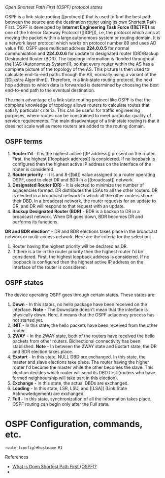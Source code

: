 *Open Shortest Path First (OSPF) protocol states*

OSPF is a link-state routing [[protocol]] that is used to find the best path between the source and the destination [router](Router) using its own Shortest Path First. OSPF is developed by **Internet Engineering Task Force ([[IETF]])** as one of the Interior Gateway Protocol ([[IGP]]), i.e, the protocol which aims at moving the packet within a large autonomous system or routing domain. It is a network layer protocol which works on protocol number 89 and uses AD  value 110. OSPF uses multicast address **224.0.0.5** for normal communication and **224.0.0.6** for update to designated router (DR)/Backup Designated Router (BDR).
The topology information is flooded throughout the [[AS (Autonomous System)]], so that every router within the AS has a complete picture of the topology of the AS. This picture is then used to calculate end-to-end paths through the AS, normally using a variant of the [[Dijkstra Algorithm]]. Therefore, in a link-state routing protocol, the next hop address to which data is forwarded is determined by choosing the best end-to-end path to the eventual destination.

The main advantage of a link state routing protocol like OSPF is that the complete knowledge of topology allows routers to calculate routes that satisfy particular criteria. This can be useful for traffic engineering purposes, where routes can be constrained to meet particular quality of service requirements. The main disadvantage of a link state routing is that it does not scale well as more routers are added to the routing domain.


## OSPF terms
1. **Router I'd** - It is the highest active [[IP address]] present on the router. First, the highest [[loopback address]] is considered. If no loopback is configured then the highest active IP address on the interface of the router is considered. 
2. **Router priority** - It is and 8-[[bit]] value assigned to a router operating OSPF, used to elect DR and BDR in a [[broadcast]] network.
3. **Designated Router (DR)** - It is elected to minimize the number of adjacencies formed. DR distributes the LSAs to all the other routers. DR is elected in a broadcast network to which all the other routers share their DBD. In a broadcast network, the router requests for an update to DR, and DR will respond to that request with an update.
4. **Backup Designated Router (BDR)** - BDR is a backup to DR in a broadcast network. When DR goes down, BDR becomes DR and performs its functions.

**DR and BDR election*** - DR and BDR elections takes place in the broadcast network or multi-access network. Here are the criteria for the selection:
1. Router having the highest priority will be declared as DR.
2. If there is a tie in the router priority then the highest router I'd be considered. First, the highest loopback address is considered. If no loopback is configured then the highest active IP address on the interface of the router is considered. 


## OSPF states
The device operating OSPF goes through certain states. These states are:
1. **Down** - In this states, no hello package have been received on the interface. **Note** - The Downstate doesn't mean that  the interface is physically down. Here, it means that the OSPF adjacency process has not started yet.
2. **INIT** - In this state, the hello packets have been received from the other router.
3. **2WAY** - In the 2WAY state, both of the routers have received the hello packets from other routers. Bidirectional connectivity has been stablished. **Note** - In between the 2WAY state and Exstart state, the DR and BDR election takes place. 
4. **Exstart** - In this state, NULL DBD are exchanged. In this state, the master and slave elections take place. The router having the higher router I'd become the master while the other becomes the slave.  This election decides which router will send its DBD first (routers who have formed neighbourship will take part in this election).
5. **Exchange** - In this state, the actual DBDs are exchanged.
6. **Loading** - In this state, LSR, LSU, and [[LSA]] (Link State Acknowledgement) are exchanged.
7. **Full** - In this state, synchronization of all the information takes place. OSPF routing can begin only after the Full state.





# OSPF Configuration, commands, etc.
`router(config)#hostname R1`











References
- [What is Open Shortest Path First (OSPF)?](https://www.metaswitch.com/knowledge-center/reference/what-is-open-shortest-path-first-ospf)
- 
